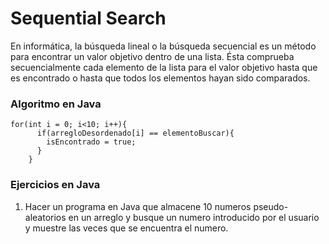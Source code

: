 # Sequential Search

En informática, la búsqueda lineal o la búsqueda secuencial es un método para encontrar un valor objetivo dentro de una lista. Ésta comprueba secuencialmente cada elemento de la lista para el valor objetivo hasta que es encontrado o hasta que todos los elementos hayan sido comparados.

### Algoritmo en Java

    for(int i = 0; i<10; i++){
          if(arregloDesordenado[i] == elementoBuscar){
            isEncontrado = true;
          }
        }
        
### Ejercicios en Java

1. Hacer un programa en Java que almacene 10 numeros pseudo-aleatorios en un arreglo y busque un numero introducido por 
   el usuario y muestre las veces que se encuentra el numero.

